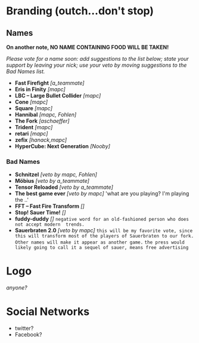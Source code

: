 # Branding (outch…don't stop)

## Names

**On another note, NO NAME CONTAINING FOOD WILL BE TAKEN!**

_Please vote for a name soon: add suggestions to the list below; state your support by leaving your nick; use your veto by moving suggestions to the *Bad Names* list._

* **Fast Firefight**             _[a_teammate]_
* **Eris in Finity**           _[mapc]_
* **LBC – Large Bullet Collider** _[mapc]_
* **Cone** _[mapc]_
* **Square** _[mapc]_
* **Hannibal** _[mapc, Fohlen]_
* **The Fork** _[aschaeffer]_
* **Trident** _[mapc]_
* **retari** _[mapc]_
* **zefix** _[hanack,mapc]_
* **HyperCube: Next Generation** _[Nooby]_

### Bad Names

* **Schnitzel** _[veto by mapc, Fohlen]_
* **Möbius** _[veto by a_teammate]_
* **Tensor Reloaded** _[veto by a_teammate]_
* **The best game ever**             _[veto by mapc]_ 'what are you playing? I'm playing the ..'
* **FFT – Fast Fire Transform** _[]_
* **Stop! Sauer Time!**   _[]_
* **fuddy-duddy**         _[]_ `negative word for an old-fashioned person who does not accept modern  trends.`
* **Sauerbraten 2.0**             _[veto by mapc]_ `this will be my favorite vote, since this will transform most of the players of Sauerbraten to our fork. Other names will make it appear as another game.` `the press would likely going to call it a sequel of sauer, means free advertising`

# Logo

_anyone?_

# Social Networks

* twitter?
* Facebook?